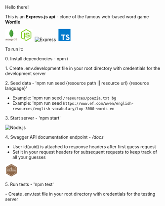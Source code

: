<p>Hello there!</p>
<p>This is an  <b>Express.js api</b> - clone of the famous web-based word game <b>Wordle</b></p>
<div>
  <img src="https://github.com/devicons/devicon/blob/master/icons/mongodb/mongodb-original-wordmark.svg" title="MongoDB" alt="MongoDB" width="40" height="40"/>&nbsp;
  <img src="https://github.com/devicons/devicon/blob/master/icons/nodejs/nodejs-original.svg" title="Node.js" alt="Node.js" width="40" height="40"/>&nbsp;
  <img src="https://encrypted-tbn0.gstatic.com/images?q=tbn:ANd9GcQLV3sTl-1g0Yjg_jaKpgOI4S_Cjs5vFU3MjqfffSEjuHYFmO2BCiiwyHT0tCtTOcoE6g&usqp=CAU" title="Express" alt="Express" height="40"/>&nbsp;
  <img src="https://github.com/devicons/devicon/blob/master/icons/typescript/typescript-original.svg" title="TypeScript" alt="TypeScript" width="40" height="40"/>&nbsp;
</div>


To run it:

<p>0. Install dependencies - npm i</p>
<p>1. Create .env.development file in your root directory with credentials for the development server</p>
<p>2. Seed data - 'npm run seed {resource path || resource url} {resource language}'</p>

   - Example: 'npm run seed `/resources/poezia.txt bg`
   - Example: 'npm run seed `https://www.ef.com/wwen/english-resources/english-vocabulary/top-3000-words en`

<p>3. Start server - 'npm start'</p>
<div>
  <img src="https://encrypted-tbn0.gstatic.com/images?q=tbn:ANd9GcRulb6T1ZGYIw3wAPsKqNZEc2YXsws3cwk52ABZyoPaDwy4_Rd2YLE4IDr8yix3Mdza_lY&usqp=CAU" title="Node.js" alt="Node.js" width="40" height="40"/>&nbsp;
</div>
<p>4. Swagger API documentation endpoint - <i>/docs</i></p>

   - User id(uuid) is attached to response headers after first guess request
   - Set it in your request headers for subsequent requests to keep track of all your guesses

<div>
  <img src="https://github.com/devicons/devicon/blob/master/icons/mocha/mocha-plain.svg" title="Mocha" alt="Mocha" width="40" height="40"/>&nbsp;
</div>
<p>5. Run tests - 'npm test'</p>
   - Create .env.test file in your root directory with credentials for the testing server
